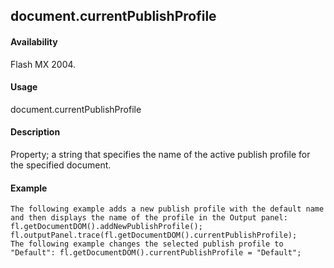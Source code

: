 ## document.currentPublishProfile

#### Availability

Flash MX 2004.

#### Usage

document.currentPublishProfile

#### Description

Property; a string that specifies the name of the active publish profile for the specified document.

#### Example

```
The following example adds a new publish profile with the default name and then displays the name of the profile in the Output panel:
fl.getDocumentDOM().addNewPublishProfile(); fl.outputPanel.trace(fl.getDocumentDOM().currentPublishProfile);
The following example changes the selected publish profile to "Default": fl.getDocumentDOM().currentPublishProfile = "Default";

```